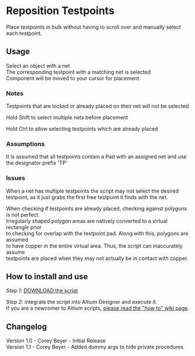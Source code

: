 # Reposition Testpoints
Place testpoints in bulk without having to scroll over and manually select each testpoint.  

## Usage
Select an object with a net  
The corresponding testpoint with a matching net is selected  
Component will be moved to your cursor for placement  

### Notes      
Testpoints that are locked or already placed on their net will not be selected  

Hold Shift to select multiple nets before placement  

Hold Ctrl to allow selecting testpoints which are already placed  

### Assumptions
It is assumed that all testpoints contain a Pad with an assigned net and use the designator prefix 'TP'  

### Issues
When a net has multiple testpoints the script may not select the desired  
testpoint, as it just grabs the first free testpoint it finds with the net.  

When checking if testpoints are already placed, checking against polygons is not perfect.  
Irregularly shaped polygon areas are natively converted to a virtual rectangle prior  
to checking for overlap with the testpoint pad. Along with this, polygons are assumed  
to have copper in the entire virtual area. Thus, the script can inaccurately assume  
testpoints are placed when they may not actually be in contact with copper.  

## How to install and use
_Step 1_: [DOWNLOAD the script](https://minhaskamal.github.io/DownGit/#/home?url=https://github.com/Altium-Designer-addons/scripts-libraries/tree/master/Scripts%20-%20PCB/RepositionTestpoints)

_Step 2_: integrate the script into Altium Designer and execute it.\
If you are a newcomer to Altium scripts, [please read the "how to" wiki page](https://github.com/Altium-Designer-addons/scripts-libraries/wiki/HowTo_execute_scripts).

## Changelog
Version 1.0 - Corey Beyer - Initial Release\
Version 1.1 - Corey Beyer - Added dummy args to hide private procedures  
